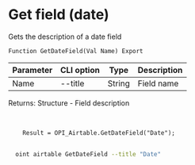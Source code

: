 ﻿---
sidebar_position: 7
---

# Get field (date)
 Gets the description of a date field



`Function GetDateField(Val Name) Export`

  | Parameter | CLI option | Type | Description |
  |-|-|-|-|
  | Name | --title | String | Field name |

  
  Returns:  Structure - Field description

<br/>




```bsl title="Code example"
    Result = OPI_Airtable.GetDateField("Date");
```



```sh title="CLI command example"
    
  oint airtable GetDateField --title "Date"

```

```json title="Result"

```
